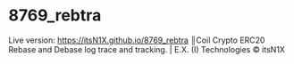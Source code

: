 # 8769_rebtra
Live version: https://itsN1X.github.io/8769_rebtra ║Coil Crypto ERC20 Rebase and Debase log trace and tracking. | E.X. (I) Technologies © itsN1X
